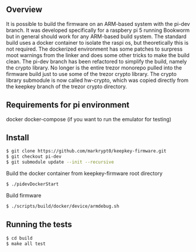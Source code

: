 

Overview
--------

It is possible to build the firmware on an ARM-based system with the pi-dev branch. It was developed specifically for a raspbery pi 5 running Bookworm but in general should work for any ARM-based build system.
The standard build uses a docker container to isolate the raspi os, but theoretically this is not required. The dockerized environment has some patches to surpress moot warnings from the linker and does some other tricks to make the build clean.
The pi-dev branch has been refactored to simplify the build, namely the crypto library. No longer is the entire trezor monorepo pulled into the firmware build just to use some of the trezor crypto library. The crypto library submodule is now called hw-crypto, which was copied directly from the keepkey branch of the trezor crypto directory.

Requirements for pi environment
-------------------------------
docker
docker-compose (if you want to run the emulator for testing)

Install
-------
```sh
$ git clone https://github.com/markrypt0/keepkey-firmware.git
$ git checkout pi-dev
$ git submodule update --init --recursive
```

Build the docker container from keepkey-firmware root directory
```sh
$ ./pidevDockerStart
```

Build firmware
```sh
$ ./scripts/build/docker/device/armdebug.sh
```

Running the tests
-----------------

```sh
$ cd build
$ make all test
```
